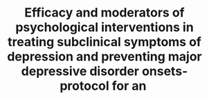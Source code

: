 --- 
abstract: '' 
authors: 
 - admin
 -  buntrock
 -  JA Reins
 -  J Zimmermann
 -  P Cuijpers
doi: '' 
featured: false 
publication: '*BMJ open*, 32' 
publication_short: '' 
publishDate: '2018-01-01' 
title: 'Efficacy and moderators of psychological interventions in treating subclinical symptoms of depression and preventing major depressive disorder onsets- protocol for an ' 
url_code: '' 
url_dataset: '' 
url_pdf: '' 
url_poster: '' 
url_project: '' 
url_slides: '' 
url_source: '' 
url_video: '' 
---